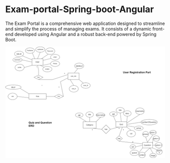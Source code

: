 # Exam-portal-Spring-boot-Angular
The Exam Portal is a comprehensive web application designed to streamline and simplify the process of managing exams. It consists of a dynamic front-end developed using Angular and a robust back-end powered by Spring Boot.

<img src="ExamPortalERD.png">
